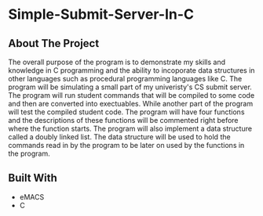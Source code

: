 # Simple-Submit-Server-In-C

## About The Project 

The overall purpose of the program is to demonstrate my skills and knowledge in C programming and the ability to incoporate data structures in other languages such as procedural programming languages like C. The program will be simulating a small part of my univeristy's CS submit server. The program will run student commands that will be compiled to some code and then are converted into exectuables. While another part of the program will test the compiled student code. The program will have four functions and the descriptions of these functions will be commented right before where the function starts. The program will also implement a data structure called a doubly linked list. The data structure will be used to hold the commands read in by the program to be later on used by the functions in the program. 

## Built With 

* eMACS
* C 
